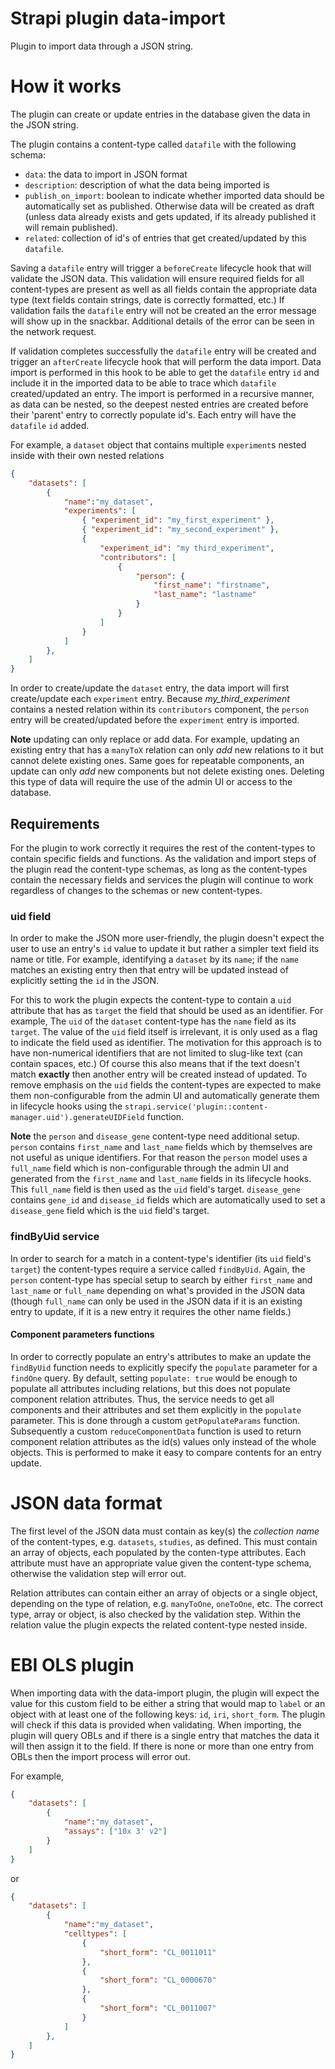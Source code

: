 # Strapi plugin data-import

Plugin to import data through a JSON string.

# How it works

The plugin can create or update entries in the database given the data in the JSON string.

The plugin contains a content-type called `datafile` with the following schema:

- `data`:
    the data to import in JSON format
- `description`:
    description of what the data being imported is
- `publish_on_import`:
    boolean to indicate whether imported data should be automatically set as published. Otherwise data will be created as draft (unless data already exists and gets updated, if its already published it will remain published).
- `related`:
    collection of id's of entries that get created/updated by this `datafile`.

Saving a `datafile` entry will trigger a `beforeCreate` lifecycle hook that will validate the JSON data. This validation will ensure required fields for all content-types are present as well as all fields contain the appropriate data type (text fields contain strings, date is correctly formatted, etc.) If validation fails the `datafile` entry will not be created an the error message will show up in the snackbar. Additional details of the error can be seen in the network request.

If validation completes successfully the `datafile` entry will be created and trigger an `afterCreate` lifecycle hook that will perform the data import. Data import is performed in this hook to be able to get the `datafile` entry `id` and include it in the imported data to be able to trace which `datafile` created/updated an entry. The import is performed in a recursive manner, as data can be nested, so the deepest nested entries are created before their 'parent' entry to correctly populate id's. Each entry will have the `datafile` `id` added.

For example, a `dataset` object that contains multiple `experiment`s nested inside with their own nested relations
```json
{
    "datasets": [
        { 
            "name":"my_dataset",
            "experiments": [
                { "experiment_id": "my_first_experiment" },
                { "experiment_id": "my_second_experiment" },
                {
                    "experiment_id": "my third_experiment",
                    "contributors": [
                        {
                            "person": {
                                "first_name": "firstname",
                                "last_name": "lastname"
                            }
                        }
                    ] 
                }
            ]
        },
    ]
}
```
In order to create/update the `dataset` entry, the data import will first create/update each `experiment` entry. Because *my_third_experiment*  contains a nested relation within its `contributors` component, the `person` entry will be created/updated before the `experiment` entry is imported.

**Note** updating can only replace or add data. For example, updating an existing entry that has a `manyToX` relation can only *add* new relations to it but cannot delete existing ones. Same goes for repeatable components, an update can only *add* new components but not delete existing ones. Deleting this type of data will require the use of the admin UI or access to the database.

## Requirements

For the plugin to work correctly it requires the rest of the content-types to contain specific fields and functions. As the validation and import steps of the plugin read the content-type schemas, as long as the content-types contain the necessary fields and services the plugin will continue to work regardless of changes to the schemas or new content-types.

### uid field

In order to make the JSON more user-friendly, the plugin doesn't expect the user to use an entry's `id` value to update it but rather a simpler text field its name or title. For example, identifying a `dataset` by its `name`; if the `name` matches an existing entry then that entry will be updated instead of explicitly setting the `id` in the JSON.

For this to work the plugin expects the content-type to contain a `uid` attribute that has as `target` the field that should be used as an identifier. For example, The `uid` of the `dataset` content-type has the `name` field as its `target`. The value of the `uid` field itself is irrelevant, it is only used as a flag to indicate the field used as identifier. The motivation for this approach is to have non-numerical identifiers that are not limited to slug-like text (can contain spaces, etc.) Of course this also means that if the text doesn't match **exactly** then another entry will be created instead of updated. To remove emphasis on the `uid` fields the content-types are expected to make them non-configurable from the admin UI and automatically generate them in lifecycle hooks using the `strapi.service('plugin::content-manager.uid').generateUIDField` function.

**Note** the `person` and `disease_gene` content-type need additional setup. `person` contains `first_name` and `last_name` fields which by themselves are not useful as unique identifiers. For that reason the `person` model uses a `full_name` field which is non-configurable through the admin UI and generated from the `first_name` and `last_name` fields in its lifecycle hooks. This `full_name` field is then used as the `uid` field's target. `disease_gene` contains `gene_id` and `disease_id` fields which are automatically used to set a `disease_gene` field which is the `uid` field's target.

### findByUid service

In order to search for a match in a content-type's identifier (its `uid` field's `target`) the content-types require a service called `findByUid`. Again, the `person` content-type has special setup to search by either `first_name` and `last_name` or `full_name` depending on what's provided in the JSON data (though `full_name` can only be used in the JSON data if it is an existing entry to update, if it is a new entry it requires the other name fields.)

#### Component parameters functions

In order to correctly populate an entry's attributes to make an update the `findByUid` function needs to explicitly specify the `populate` parameter for a `findOne` query. By default, setting `populate: true` would be enough to populate all attributes including relations, but this does not populate component relation attributes. Thus, the service needs to get all components and their attributes and set them explicitly in the `populate` parameter. This is done through a custom `getPopulateParams` function. Subsequently a custom `reduceComponentData` function is used to return component relation attributes as the id(s) values only instead of the whole objects. This is performed to make it easy to compare contents for an entry update.

# JSON data format

The first level of the JSON data must contain as key(s) the *collection name* of the content-types, e.g. `datasets`, `studies`, as defined. This must contain an array of objects, each populated by the conten-type attributes. Each attribute must have an appropriate value given the content-type schema, otherwise the validation step will error out.

Relation attributes can contain either an array of objects or a single object, depending on the type of relation, e.g. `manyToOne`, `oneToOne`, etc. The correct type, array or object, is also checked by the validation step. Within the relation value the plugin expects the related content-type nested inside.

# EBI OLS plugin

When importing data with the data-import plugin, the plugin will expect the value for this custom field to be either a string that would map to `label` or an object with at least one of the following keys: `id`, `iri`, `short_form`. The plugin will check if this data is provided when validating. When importing, the plugin will query OBLs and if there is a single entry that matches the data it will then assign it to the field. If there is none or more than one entry from OBLs then the import process will error out.

For example,
```json
{
    "datasets": [
        { 
            "name":"my_dataset",
            "assays": ["10x 3' v2"]
        }
    ]
}
```

or
```json
{
    "datasets": [
        { 
            "name":"my_dataset",
            "celltypes": [
				{
					"short_form": "CL_0011011"
				},
				{
					"short_form": "CL_0000670"
				},
				{
					"short_form": "CL_0011007"
				}
            ]
        },
    ]
}
```